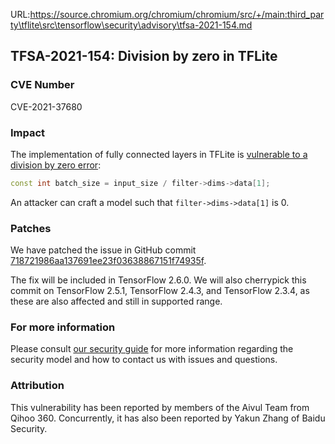 URL:https://source.chromium.org/chromium/chromium/src/+/main:third_party\tflite\src\tensorflow\security\advisory\tfsa-2021-154.md
## TFSA-2021-154: Division by zero in TFLite

### CVE Number
CVE-2021-37680

### Impact
The implementation of fully connected layers in TFLite is [vulnerable to a
division by zero
error](https://github.com/tensorflow/tensorflow/blob/460e000de3a83278fb00b61a16d161b1964f15f4/tensorflow/lite/kernels/fully_connected.cc#L226):

```cc
const int batch_size = input_size / filter->dims->data[1];
```

An attacker can craft a model such that `filter->dims->data[1]` is 0.

### Patches
We have patched the issue in GitHub commit
[718721986aa137691ee23f03638867151f74935f](https://github.com/tensorflow/tensorflow/commit/718721986aa137691ee23f03638867151f74935f).

The fix will be included in TensorFlow 2.6.0. We will also cherrypick this
commit on TensorFlow 2.5.1, TensorFlow 2.4.3, and TensorFlow 2.3.4, as these are
also affected and still in supported range.

### For more information
Please consult [our security
guide](https://github.com/tensorflow/tensorflow/blob/master/SECURITY.md) for
more information regarding the security model and how to contact us with issues
and questions.

### Attribution
This vulnerability has been reported by members of the Aivul Team from Qihoo
360. Concurrently, it has also been reported by Yakun Zhang of Baidu Security.
